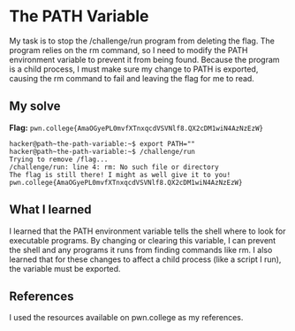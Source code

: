 # The PATH Variable
My task is to stop the /challenge/run program from deleting the flag. The program relies on the rm command, so I need to modify the PATH environment variable to prevent it from being found. 
Because the program is a child process, I must make sure my change to PATH is exported, causing the rm command to fail and leaving the flag for me to read.

## My solve
**Flag:** `pwn.college{AmaOGyePL0mvfXTnxqcdVSVNlf8.QX2cDM1wiN4AzNzEzW}`

```
hacker@path~the-path-variable:~$ export PATH=""
hacker@path~the-path-variable:~$ /challenge/run
Trying to remove /flag...
/challenge/run: line 4: rm: No such file or directory
The flag is still there! I might as well give it to you!
pwn.college{AmaOGyePL0mvfXTnxqcdVSVNlf8.QX2cDM1wiN4AzNzEzW}
```

## What I learned
I learned that the PATH environment variable tells the shell where to look for executable programs. 
By changing or clearing this variable, I can prevent the shell and any programs it runs from finding commands like rm. 
I also learned that for these changes to affect a child process (like a script I run), the variable must be exported.

## References 
I used the resources available on pwn.college as my references.
